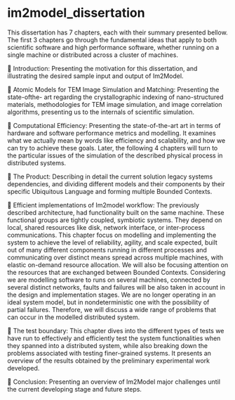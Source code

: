 # im2model_dissertation

This dissertation has 7 chapters, each with their summary presented bellow. The first 3
chapters go through the fundamental ideas that apply to both scientific software and high
performance software, whether running on a single machine or distributed across a cluster
of machines.

 Introduction: Presenting the motivation for this dissertation, and illustrating the desired
sample input and output of Im2Model.

 Atomic Models for TEM Image Simulation and Matching: Presenting the state-ofthe-
art regarding the crystallographic indexing of nano-structured materials, methodologies
for TEM image simulation, and image correlation algorithms, presenting us
to the internals of scientific simulation.

 Computational Efficiency: Presenting the state-of-the-art art in terms of hardware
and software performance metrics and modelling.
It examines what we actually mean by words like efficiency and scalability, and how
we can try to achieve these goals.
Later, the following 4 chapters will turn to the particular issues of the simulation of the
described physical process in distributed systems.

 The Product: Describing in detail the current solution legacy systems dependencies,
and dividing different models and their components by their specific Ubiquitous Language
and forming multiple Bounded Contexts.

 Efficient implementations of Im2model workflow:
The previously described architecture, had functionality built on the same machine.
These functional groups are tightly coupled, symbiotic systems. They depend on local,
shared resources like disk, network interface, or inter-process communications.
This chapter focus on modelling and implementing the system to achieve the level of
reliability, agility, and scale expected, built out of many different components running
in different processes and communicating over distinct means spread across multiple
machines, with elastic on-demand resource allocation. We will also be focusing
attention on the resources that are exchanged between Bounded Contexts.
Considering we are modelling software to runs on several machines, connected by
several distinct networks, faults and failures will be also taken in account in the design
and implementation stages. We are no longer operating in an ideal system model, but
in nondeterministic one with the possibility of partial failures. Therefore, we will
discuss a wide range of problems that can occur in the modelled distributed system.

 The test boundary:
This chapter dives into the different types of tests we have run to effectively and
efficiently test the system functionalities when they spanned into a distributed system,
while also breaking down the problems associated with testing finer-grained systems.
It presents an overview of the results obtained by the preliminary experimental work
developed.

 Conclusion: Presenting an overview of Im2Model major challenges until the current
developing stage and future steps.

